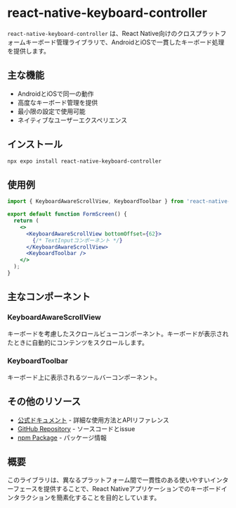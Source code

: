 # react-native-keyboard-controller

`react-native-keyboard-controller` は、React Native向けのクロスプラットフォームキーボード管理ライブラリで、AndroidとiOSで一貫したキーボード処理を提供します。

## 主な機能

- AndroidとiOSで同一の動作
- 高度なキーボード管理を提供
- 最小限の設定で使用可能
- ネイティブなユーザーエクスペリエンス

## インストール

```bash
npx expo install react-native-keyboard-controller
```

## 使用例

```jsx
import { KeyboardAwareScrollView, KeyboardToolbar } from 'react-native-keyboard-controller';

export default function FormScreen() {
  return (
    <>
      <KeyboardAwareScrollView bottomOffset={62}>
        {/* TextInputコンポーネント */}
      </KeyboardAwareScrollView>
      <KeyboardToolbar />
    </>
  );
}
```

## 主なコンポーネント

### KeyboardAwareScrollView

キーボードを考慮したスクロールビューコンポーネント。キーボードが表示されたときに自動的にコンテンツをスクロールします。

### KeyboardToolbar

キーボード上に表示されるツールバーコンポーネント。

## その他のリソース

- [公式ドキュメント](https://kirillzyusko.github.io/react-native-keyboard-controller/) - 詳細な使用方法とAPIリファレンス
- [GitHub Repository](https://github.com/kirillzyusko/react-native-keyboard-controller) - ソースコードとissue
- [npm Package](https://www.npmjs.com/package/react-native-keyboard-controller) - パッケージ情報

## 概要

このライブラリは、異なるプラットフォーム間で一貫性のある使いやすいインターフェースを提供することで、React Nativeアプリケーションでのキーボードインタラクションを簡素化することを目的としています。

